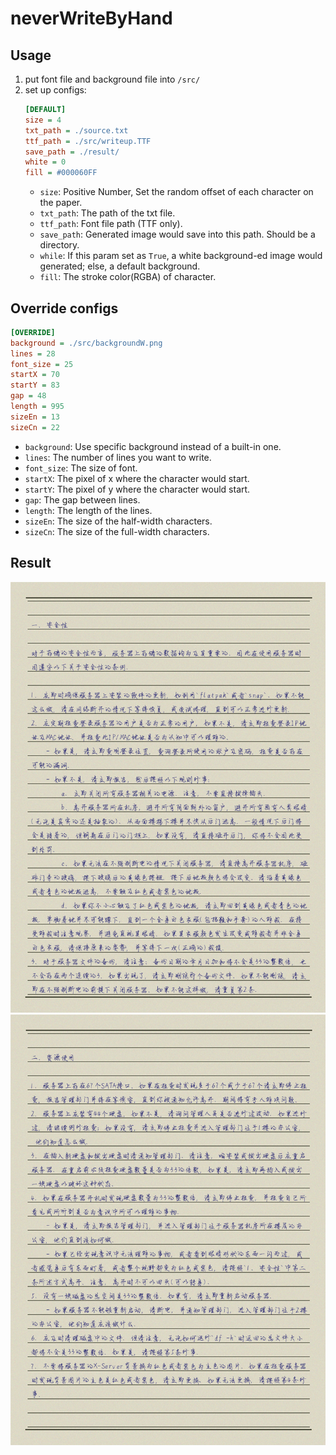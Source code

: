 # neverWriteByHand

## Usage

1. put font file and background file into `/src/`
2. set up configs:
    ``` ini
    [DEFAULT]
    size = 4
    txt_path = ./source.txt
    ttf_path = ./src/writeup.TTF
    save_path = ./result/
    white = 0
    fill = #000060FF
    ```
    - `size`: Positive Number, Set the random offset of each character on the paper.
    - `txt_path`: The path of the txt file.
    - `ttf_path`: Font file path (TTF only).
    - `save_path`: Generated image would save into this path. Should be a directory.
    - `while`: If this param set as `True`, a white background-ed image would generated; else, a default background.
    - `fill`: The stroke color(RGBA) of character.

## Override configs

```ini
[OVERRIDE]
background = ./src/backgroundW.png
lines = 28
font_size = 25
startX = 70
startY = 83
gap = 48
length = 995
sizeEn = 13
sizeCn = 22
```
- `background`: Use specific background instead of a built-in one.
- `lines`: The number of lines you want to write.
- `font_size`: The size of font.
- `startX`: The pixel of x where the character would start.
- `startY`: The pixel of y where the character would start.
- `gap`: The gap between lines.
- `length`: The length of the lines.
- `sizeEn`: The size of the half-width characters.
- `sizeCn`: The size of the full-width characters.

## Result

![img1](./img/1.png)
![img2](./img/2.png)
